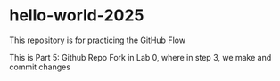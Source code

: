 # hello-world-2025
This repository is for practicing the GitHub Flow

This is Part 5: Github Repo Fork in Lab 0, where in step 3, we make and commit changes
